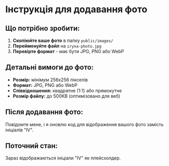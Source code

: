 # Інструкція для додавання фото

## Що потрібно зробити:

1. **Скопіюйте ваше фото** в папку `public/images/`
2. **Перейменуйте файл** на `iryna-photo.jpg`
3. **Перевірте формат** - має бути JPG, PNG або WebP

## Детальні вимоги до фото:

- **Розмір:** мінімум 256x256 пікселів
- **Формат:** JPG, PNG або WebP
- **Співвідношення:** квадратне (1:1) або прямокутне
- **Розмір файлу:** до 500KB (оптимізовано для веб)

## Після додавання фото:

Повідомте мене, і я оновлю код для відображення вашого фото замість ініціалів "IV".

## Поточний стан:

Зараз відображаються ініціали "IV" як плейсхолдер.
